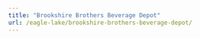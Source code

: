 ```yaml
---
title: "Brookshire Brothers Beverage Depot"
url: /eagle-lake/brookshire-brothers-beverage-depot/
---
```

